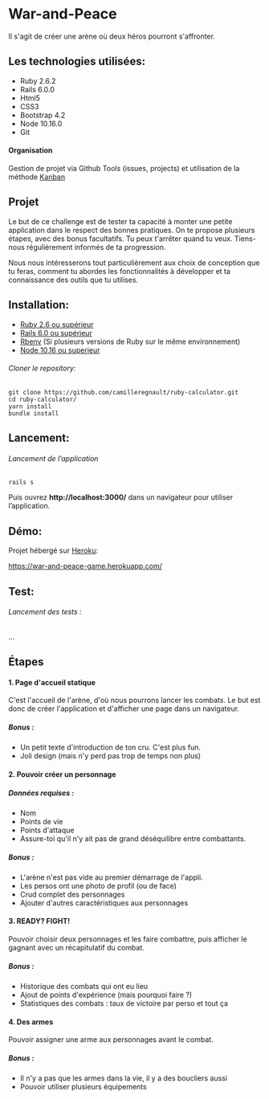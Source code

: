 # War-and-Peace
Il s'agit de créer une arène où deux héros pourront s'affronter.
## Les technologies utilisées:
- Ruby 2.6.2
- Rails 6.0.0
- Html5
- CSS3
- Bootstrap 4.2
- Node 10.16.0
- Git
#### Organisation
Gestion de projet via Github Tools (issues, projects) et utilisation de la méthode [Kanban](https://github.com/camilleregnault/war-and-peace/projects/1)

## Projet
Le but de ce challenge est de tester ta capacité à monter une petite application dans le respect des bonnes pratiques.
On te propose plusieurs étapes, avec des bonus facultatifs. Tu peux t'arrêter quand tu veux.
Tiens-nous régulièrement informés de ta progression.

Nous nous intéresserons tout particulièrement aux choix de conception que tu feras, comment tu abordes les fonctionnalités à développer et ta connaissance des outils que tu utilises.

## Installation:
- [Ruby 2.6 ou supérieur](https://www.ruby-lang.org/fr/documentation/installation/)
- [Rails 6.0 ou supérieur](https://guides.rubyonrails.org/v5.0/getting_started.html)
- [Rbenv](https://github.com/rbenv/rbenv) (Si plusieurs versions de Ruby sur le même environnement)
- [Node 10.16 ou superieur](https://nodejs.org/en/download/package-manager/)
###### Cloner le repository:
```
git clone https://github.com/camilleregnault/ruby-calculator.git
cd ruby-calculator/
yarn install
bundle install
```
## Lancement:
###### Lancement de l’application
```
rails s
```
Puis ouvrez **http://localhost:3000/** dans un navigateur pour utiliser l’application.

## Démo:
Projet hébergé sur [Heroku](https://www.heroku.com):

https://war-and-peace-game.herokuapp.com/

## Test:
###### Lancement des tests :
...

## Étapes
#### 1. Page d'accueil statique

C'est l'accueil de l'arène, d'où nous pourrons lancer les combats.
Le but est donc de créer l'application et d'afficher une page dans un navigateur.

##### Bonus :

- Un petit texte d'introduction de ton cru. C'est plus fun.
- Joli design (mais n'y perd pas trop de temps non plus)

#### 2. Pouvoir créer un personnage
##### Données requises :

- Nom
- Points de vie
- Points d'attaque
- Assure-toi qu'il n'y ait pas de grand déséquilibre entre combattants.

##### Bonus :

- L'arène n'est pas vide au premier démarrage de l'appli.
- Les persos ont une photo de profil (ou de face)
- Crud complet des personnages
- Ajouter d'autres caractéristiques aux personnages

#### 3. READY? FIGHT!
Pouvoir choisir deux personnages et les faire combattre, puis afficher le gagnant avec un récapitulatif du combat.

##### Bonus :

- Historique des combats qui ont eu lieu
- Ajout de points d'expérience (mais pourquoi faire ?)
- Statistiques des combats : taux de victoire par perso et tout ça

#### 4. Des armes
Pouvoir assigner une arme aux personnages avant le combat.

##### Bonus :

- Il n'y a pas que les armes dans la vie, il y a des boucliers aussi
- Pouvoir utiliser plusieurs équipements
